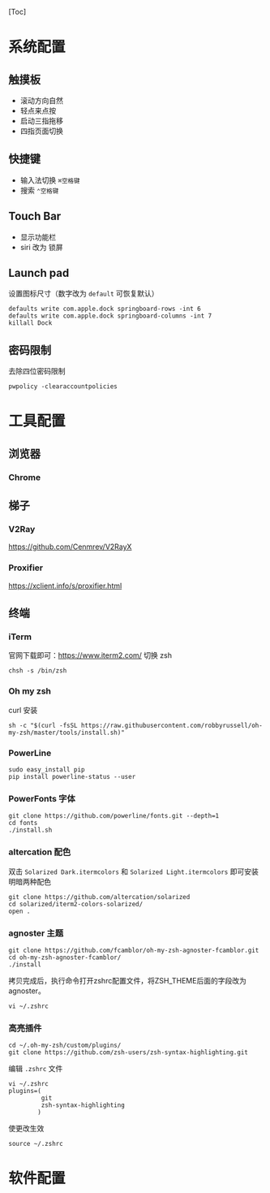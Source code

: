 [Toc]

# 系统配置
## 触摸板
* 滚动方向自然
* 轻点来点按
* 启动三指拖移
* 四指页面切换

## 快捷键
* 输入法切换 `⌘空格键`
* 搜索 `⌃空格键`

## Touch Bar
* 显示功能栏
* siri 改为 锁屏

## Launch pad
设置图标尺寸（数字改为 `default` 可恢复默认）

```
defaults write com.apple.dock springboard-rows -int 6
defaults write com.apple.dock springboard-columns -int 7
killall Dock
```

## 密码限制
去除四位密码限制

```
pwpolicy -clearaccountpolicies
```

# 工具配置
## 浏览器
### Chrome

## 梯子
### V2Ray
https://github.com/Cenmrev/V2RayX

### Proxifier
https://xclient.info/s/proxifier.html

## 终端
### iTerm
官网下载即可：https://www.iterm2.com/
切换 zsh

```
chsh -s /bin/zsh
```
### Oh my zsh
curl 安装

```
sh -c "$(curl -fsSL https://raw.githubusercontent.com/robbyrussell/oh-my-zsh/master/tools/install.sh)"
```

### PowerLine

```
sudo easy_install pip
pip install powerline-status --user
```

### PowerFonts 字体

```
git clone https://github.com/powerline/fonts.git --depth=1
cd fonts
./install.sh
```

### altercation 配色
双击 `Solarized Dark.itermcolors` 和 `Solarized Light.itermcolors` 即可安装明暗两种配色
```
git clone https://github.com/altercation/solarized
cd solarized/iterm2-colors-solarized/
open .
```

### agnoster 主题

```
git clone https://github.com/fcamblor/oh-my-zsh-agnoster-fcamblor.git
cd oh-my-zsh-agnoster-fcamblor/
./install
```
拷贝完成后，执行命令打开zshrc配置文件，将ZSH_THEME后面的字段改为agnoster。

```
vi ~/.zshrc
```

### 高亮插件

```
cd ~/.oh-my-zsh/custom/plugins/
git clone https://github.com/zsh-users/zsh-syntax-highlighting.git
```
编辑 `.zshrc` 文件

```
vi ~/.zshrc
plugins=(
         git
         zsh-syntax-highlighting
        )
```
使更改生效
```
source ~/.zshrc
```

# 软件配置
